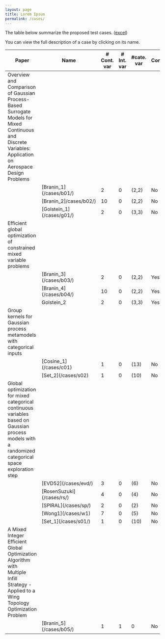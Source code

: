 ```yaml
---
layout: page
title: Lorem Ipsum
permalink: /cases/
---
```


The table below summarize the proposed test cases. ([excel](https://github.com/mixed-optimization-benchmark/mixed-optimization-benchmark.github.io/blob/master/Cas%20test/Tests.xlsx))

You can view the full description of a case by clicking on its name.

|Paper                                                                                                                                                   |Name                        |\# Cont. var|\# Int. var|#cate. var|Constraints?|
|--------------------------------------------------------------------------------------------------------------------------------------------------------|----------------------------|------------|-----------|----------|------------|
|Overview and Comparison of Gaussian Process-Based Surrogate Models for Mixed Continuous and Discrete Variables: Application on Aerospace Design Problems|
|                                                                                                                                                        |\[Branin\_1\](/cases/b01/)  |2           |0          |(2,2)     |No          |
|                                                                                                                                                        |\[Branin\_2\]/cases/b02/)   |10          |0          |(2,2)     |No          |
|                                                                                                                                                        |\[Golstein\_1\](/cases/g01/)|2           |0          |(3,3)     |No          |
|Efficient global optimization of constrained mixed variable problems                                                                                    |                            |            |           |          |
|                                                                                                                                                        |\[Branin\_3\](/cases/b03/)  |2           |0          |(2,2)     |Yes         |
|                                                                                                                                                        |\[Branin\_4\](/cases/b04/)  |10          |0          |(2,2)     |Yes         |
|                                                                                                                                                        |Golstein\_2                 |2           |0          |(3,3)     |Yes         |
|Group kernels for Gaussian process metamodels with categorical inputs                                                                                   |                            |            |           |          |
|                                                                                                                                                        |\[Cosine\_1\](/cases/c01)   |1           |0          |(13)      |No          |
|                                                                                                                                                        |\[Set\_2\](/cases/s02)      |1           |0          |(10)      |No          |
|Global optimization for mixed categorical continuous variables based on Gaussian process models with a randomized categorical space exploration step    |
|                                                                                                                                                        |\[EVD52\](/cases/evd/)      |3           |0          |(6)       |No          |
|                                                                                                                                                        |\[RosenSuzuki\](/cases/rs/) |4           |0          |(4)       |No          |
|                                                                                                                                                        |\[SPIRAL\](/cases/sp/)      |2           |0          |(2)       |No          |
|                                                                                                                                                        |\[Wong1\](/cases/w1)        |7           |0          |(5)       |No          |
|                                                                                                                                                        |\[Set\_1\](/cases/s01/)     |1           |0          |(10)      |No          |
|A Mixed Integer Efficient Global Optimization Algorithm with Multiple Infill Strategy - Applied to a Wing Topology Optimization Problem                 |                            |            |
|                                                                                                                                                        |\[Branin\_5\](/cases/b05/)  |1           |1          |0         |No          |

